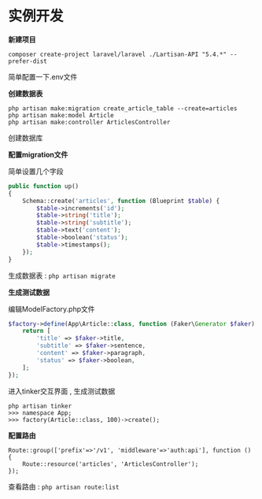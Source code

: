 # 实例开发

**新建项目**

```
composer create-project laravel/laravel ./Lartisan-API "5.4.*" --prefer-dist
```

简单配置一下.env文件

**创建数据表**

```
php artisan make:migration create_article_table --create=articles
php artisan make:model Article
php artisan make:controller ArticlesController
```

创建数据库

**配置migration文件**

简单设置几个字段

```php
public function up()
{
    Schema::create('articles', function (Blueprint $table) {
        $table->increments('id');
        $table->string('title');
        $table->string('subtitle');
        $table->text('content');
        $table->boolean('status');
        $table->timestamps();
    });
}
```

生成数据表 : `php artisan migrate`

**生成测试数据**

编辑ModelFactory.php文件

```php
$factory->define(App\Article::class, function (Faker\Generator $faker) {
    return [
        'title' => $faker->title,
        'subtitle' => $faker->sentence,
        'content' => $faker->paragraph,
        'status' => $faker->boolean,
    ];
});
```

进入tinker交互界面 , 生成测试数据

```
php artisan tinker
>>> namespace App;
>>> factory(Article::class, 100)->create();
```

**配置路由**

```
Route::group(['prefix'=>'/v1', 'middleware'=>'auth:api'], function () {
    Route::resource('articles', 'ArticlesController');
});
```

查看路由 : `php artisan route:list`

